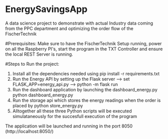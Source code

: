 # EnergySavingsApp
A data science project to demonstrate with actual Industry data coming from the PPC department and optimizing the order flow of the FischerTechnik

#Prerequisites:
Make sure to have the FischerTechnik Setup running, power on all the Raspberry PI's, start the program in the TXT Controller and ensure the local REST Server is running.


#Steps to Run the project:

1. Install all the dependencies needed using pip install -r requirements.txt
2. Run the Energy API by setting up the Flask server
		--> set FLASK_APP=energy_api.py
		--> python -m flask run
3. Run the dashboard application by launching the dashboard_energy.py
		python dashboard_energy.py
4. Run the storage api which stores the energy readings when the order is placed by
		python store_energy.py
5. Alltogether all these three Python scripts will be executed simulataneously for the succesfull execution of the program
		

The application will be launched and running in the port 8050 (http://localhost:8050/)
		
		
		
